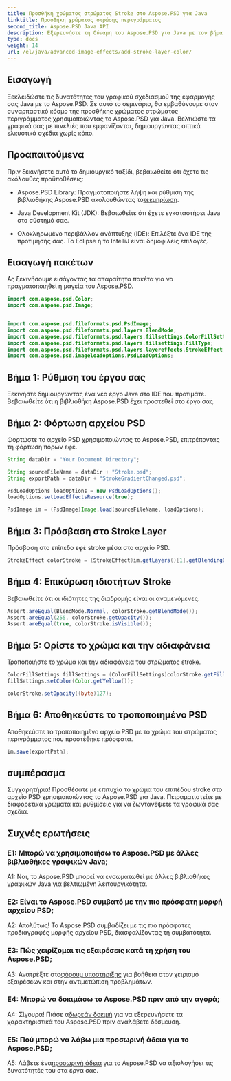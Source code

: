 ```yaml
---
title: Προσθήκη χρώματος στρώματος Stroke στο Aspose.PSD για Java
linktitle: Προσθήκη χρώματος στρώσης περιγράμματος
second_title: Aspose.PSD Java API
description: Εξερευνήστε τη δύναμη του Aspose.PSD για Java με τον βήμα προς βήμα οδηγό μας για την προσθήκη χρώματος επιπέδου περιγράμματος. Αναβαθμίστε τα γραφικά σας σχέδια χωρίς κόπο.
type: docs
weight: 14
url: /el/java/advanced-image-effects/add-stroke-layer-color/
---
```

## Εισαγωγή

Ξεκλειδώστε τις δυνατότητες του γραφικού σχεδιασμού της εφαρμογής σας Java με το Aspose.PSD. Σε αυτό το σεμινάριο, θα εμβαθύνουμε στον συναρπαστικό κόσμο της προσθήκης χρώματος στρώματος περιγράμματος χρησιμοποιώντας το Aspose.PSD για Java. Βελτιώστε τα γραφικά σας με πινελιές που εμφανίζονται, δημιουργώντας οπτικά ελκυστικά σχέδια χωρίς κόπο.

## Προαπαιτούμενα

Πριν ξεκινήσετε αυτό το δημιουργικό ταξίδι, βεβαιωθείτε ότι έχετε τις ακόλουθες προϋποθέσεις:

-  Aspose.PSD Library: Πραγματοποιήστε λήψη και ρύθμιση της βιβλιοθήκης Aspose.PSD ακολουθώντας το[τεκμηρίωση](https://reference.aspose.com/psd/java/).

- Java Development Kit (JDK): Βεβαιωθείτε ότι έχετε εγκαταστήσει Java στο σύστημά σας.

- Ολοκληρωμένο περιβάλλον ανάπτυξης (IDE): Επιλέξτε ένα IDE της προτίμησής σας. Το Eclipse ή το IntelliJ είναι δημοφιλείς επιλογές.

## Εισαγωγή πακέτων

Ας ξεκινήσουμε εισάγοντας τα απαραίτητα πακέτα για να πραγματοποιηθεί η μαγεία του Aspose.PSD.

```java
import com.aspose.psd.Color;
import com.aspose.psd.Image;


import com.aspose.psd.fileformats.psd.PsdImage;
import com.aspose.psd.fileformats.psd.layers.BlendMode;
import com.aspose.psd.fileformats.psd.layers.fillsettings.ColorFillSettings;
import com.aspose.psd.fileformats.psd.layers.fillsettings.FillType;
import com.aspose.psd.fileformats.psd.layers.layereffects.StrokeEffect;
import com.aspose.psd.imageloadoptions.PsdLoadOptions;
```

## Βήμα 1: Ρύθμιση του έργου σας

Ξεκινήστε δημιουργώντας ένα νέο έργο Java στο IDE που προτιμάτε. Βεβαιωθείτε ότι η βιβλιοθήκη Aspose.PSD έχει προστεθεί στο έργο σας.

## Βήμα 2: Φόρτωση αρχείου PSD

Φορτώστε το αρχείο PSD χρησιμοποιώντας το Aspose.PSD, επιτρέποντας τη φόρτωση πόρων εφέ.

```java
String dataDir = "Your Document Directory";

String sourceFileName = dataDir + "Stroke.psd";
String exportPath = dataDir + "StrokeGradientChanged.psd";

PsdLoadOptions loadOptions = new PsdLoadOptions();
loadOptions.setLoadEffectsResource(true);

PsdImage im = (PsdImage)Image.load(sourceFileName, loadOptions);
```

## Βήμα 3: Πρόσβαση στο Stroke Layer

Πρόσβαση στο επίπεδο εφέ stroke μέσα στο αρχείο PSD.

```java
StrokeEffect colorStroke = (StrokeEffect)im.getLayers()[1].getBlendingOptions().getEffects()[0];
```

## Βήμα 4: Επικύρωση ιδιοτήτων Stroke

Βεβαιωθείτε ότι οι ιδιότητες της διαδρομής είναι οι αναμενόμενες.

```java
Assert.areEqual(BlendMode.Normal, colorStroke.getBlendMode());
Assert.areEqual(255, colorStroke.getOpacity());
Assert.areEqual(true, colorStroke.isVisible());
```

## Βήμα 5: Ορίστε το χρώμα και την αδιαφάνεια

Τροποποιήστε το χρώμα και την αδιαφάνεια του στρώματος stroke.

```java
ColorFillSettings fillSettings = (ColorFillSettings)colorStroke.getFillSettings();
fillSettings.setColor(Color.getYellow());

colorStroke.setOpacity((byte)127);
```

## Βήμα 6: Αποθηκεύστε το τροποποιημένο PSD

Αποθηκεύστε το τροποποιημένο αρχείο PSD με το χρώμα του στρώματος περιγράμματος που προστέθηκε πρόσφατα.

```java
im.save(exportPath);
```

## συμπέρασμα

Συγχαρητήρια! Προσθέσατε με επιτυχία το χρώμα του επιπέδου stroke στο αρχείο PSD χρησιμοποιώντας το Aspose.PSD για Java. Πειραματιστείτε με διαφορετικά χρώματα και ρυθμίσεις για να ζωντανέψετε τα γραφικά σας σχέδια.

## Συχνές ερωτήσεις

### Ε1: Μπορώ να χρησιμοποιήσω το Aspose.PSD με άλλες βιβλιοθήκες γραφικών Java;

A1: Ναι, το Aspose.PSD μπορεί να ενσωματωθεί με άλλες βιβλιοθήκες γραφικών Java για βελτιωμένη λειτουργικότητα.

### Ε2: Είναι το Aspose.PSD συμβατό με την πιο πρόσφατη μορφή αρχείου PSD;

Α2: Απολύτως! Το Aspose.PSD συμβαδίζει με τις πιο πρόσφατες προδιαγραφές μορφής αρχείου PSD, διασφαλίζοντας τη συμβατότητα.

### Ε3: Πώς χειρίζομαι τις εξαιρέσεις κατά τη χρήση του Aspose.PSD;

 A3: Ανατρέξτε στο[φόρουμ υποστήριξης](https://forum.aspose.com/c/psd/34) για βοήθεια στον χειρισμό εξαιρέσεων και στην αντιμετώπιση προβλημάτων.

### Ε4: Μπορώ να δοκιμάσω το Aspose.PSD πριν από την αγορά;

 Α4: Σίγουρα! Πιάσε α[δωρεάν δοκιμή](https://releases.aspose.com/) για να εξερευνήσετε τα χαρακτηριστικά του Aspose.PSD πριν αναλάβετε δέσμευση.

### Ε5: Πού μπορώ να λάβω μια προσωρινή άδεια για το Aspose.PSD;

 A5: Λάβετε ένα[προσωρινή άδεια](https://purchase.aspose.com/temporary-license/) για το Aspose.PSD να αξιολογήσει τις δυνατότητές του στα έργα σας.